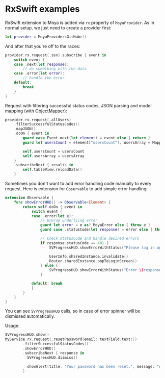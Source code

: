 # RxSwift examples

RxSwift extension to Moya is added via `rx` property of `MoyaProvider`. As in normal setup,
we just need to create a provider first:

```swift
let provider = MoyaProvider<GitHub>()
```

And after that you're off to the races:

```swift
provider.rx.request(.zen).subscribe { event in
    switch event {
    case .next(let response):
        // do something with the data
    case .error(let error):
        // handle the error
    default:
        break
    }
}
```

Request with filtering successful status codes, JSON parsing and model mapping (with [ObjectMapper](https://github.com/Hearst-DD/ObjectMapper)):

```swift
provider.rx.request(.allUsers)
	.filterSuccessfulStatusCodes()
	.mapJSON()
    .doOn { event in
        guard case Event.next(let element) = event else { return }
        guard let usersCount = element["usersCount"], usersArray = Mapper<User>().mapArray(element["users"]) else { return }

        self.usersCount = usersCount
        self.usersArray = usersArray
    }
    .subscribeNext { results in
        self.tableView.reloadData()
    }
```

Sometimes you don't want to add error handling code manually to every
request. Here is extension for `Observable` to add simple error handling:

```swift
extension Observable {
    func showErrorHUD() -> Observable<Element> {
        return self.doOn { event in
            switch event {
            case .error(let e):
                // Unwrap underlying error
                guard let error = e as? MoyaError else { throw e }
                guard case .statusCode(let response) = error else { throw e }

                // Check statusCode and handle desired errors
                if response.statusCode == 401 {
                    SVProgressHUD.showErrorWithStatus("Please log in again")

                    UserInfo.sharedInstance.invalidate()
                    Router.sharedInstance.popToLoginScreen()
                } else {
                    SVProgressHUD.showErrorWithStatus("Error \(response.statusCode)")
                }

            default: break
            }
        }
    }
}
```

You can see `SVProgressHUD` calls, so in case of error spinner will be
dismissed automatically.

Usage:

```swift
SVProgressHUD.show()
MyService.rx.request(.resetPassword(email: textField.text!))
        .filterSuccessfulStatusCodes()
        .showErrorHUD()
        .subscribeNext { response in
          SVProgressHUD.dismiss()

          showAlert(title: "Your password has been reset.", message: "An email will be sent to you with a new password shortly.")
        }
```
